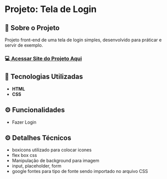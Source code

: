 <h1>Projeto: Tela de Login </h1>

<h2>📌 Sobre o Projeto</h2>
<p>Projeto front-end de uma tela de login simples, desenvolvido para práticar e servir de exemplo.</p>

<h3>💻<a href="https://deangelleses.github.io/tela_login-HTML-CSS/" target="_blank"> Acessar Site do Projeto Aqui</a></h3>

<h2>🚀 Tecnologias Utilizadas</h2>
<ul>
  <li><b>HTML</b></li>
  <li><b>CSS</b></li>
</ul>

<h2>⚙️ Funcionalidades</h2>
<ul>
  <li>Fazer Login</li>
</ul>

<h2>⚙️ Detalhes Técnicos</h2>
<ul>
  <li>boxicons utilizado para colocar icones</li>
  <li>flex box css</li>
  <li>Manipulação de background para imagem</li>
  <li>input, placeholder, form</li>
  <li>google fontes para tipo de fonte sendo importado no arquivo CSS</li>
</ul>
